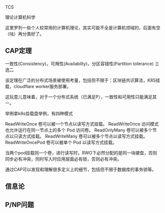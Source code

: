 TCS

理论计算机科学

这里罗列一些个人较常用的计算机理论，其实可能不全是计算机领域的，后面有空（咕）再分类好了。

## CAP定理

一致性(Consistency)，可用性(Availabilty)，分区容错性(Partition tolerance) 三选二

该定理在广泛的分布式场景被使用考量，包括但不限于：区块链共识算法，K8S挂载，cloudflare worker服务部署。

这玩意儿意味着，对于一个分布式系统（已满足P），一致性和可用性只能满足其一。

举例拿k8s挂载盘举例，有四种模式

ReadWriteOnce
卷可以被一个节点以读写方式挂载。 ReadWriteOnce 访问模式也允许运行在同一节点上的多个 Pod 访问卷。
ReadOnlyMany
卷可以被多个节点以只读方式挂载。
ReadWriteMany
卷可以被多个节点以读写方式挂载。
ReadWriteOncePod
卷可以被单个 Pod 以读写方式挂载。

当两个pod挂载同一个卷，进行读写时，RWO下必然分配的是同一块硬盘，否则同步必有冲突，同时写入时应用层面必有锁，否则必有冲突。

通过CAP可以发现和理解很多定义上的细节，包括但不限于数据库的事务锁等。


## 信息论

## P/NP问题
